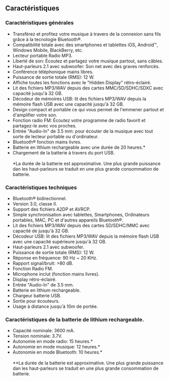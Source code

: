 ## Caractéristiques

### Caractéristiques générales

 
- Transfèrez et profitez votre musique à travers de la connexion sans fils grâce à la tecnologie Bluetooth®.
- Compatibilité totale avec des smartphones et tablettes iOS, Android™, Windows Mobile, BlackBerry, etc.
- Lecteur portable Radio MP3.
- Liberté de son: Écoutez et partagez votre musique partout, sans câbles.
- Haut-parleurs 2.1 avec subwoofer: Son net avec des graves renforcés.
- Conférence téléphonique mains libres.
- Puissance de sortie totale (RMS): 12 W.
- Affiche toutes les fonctions avec le "Hidden Display" rétro-éclairé.
- Lit des fichiers MP3/WAV depuis des cartes MMC/SD/SDHC/SDXC avec capacité jusqu'à 32 GB.
- Décodeur de mémoires USB: lit des fichiers MP3/WAV depuis la mémoire flash USB avec une capacité jusqu'à 32 GB.
- Design compact et portable ce qui vous permet de l'emmener partout et d'amplifier votre son.
- Fonction radio FM: Écoutez votre programme de radio favorit et partagez-le avec vos proches.
- Entrée "Audio-In" de 3.5 mm: pour écouter de la musique avec tout sorte de lecteur portable ou d'ordinateur.
- Bluetooth® fonction mains livres.
- Batterie en lithium rechargeable avec une durée de 20 heures.*
- Chargement de la batterie à travers du port USB.
<br/><br/>
*La durée  de la batterie est approximative. Une plus grande puissance dan les haut-parleurs se traduit en une plus grande consommation de batterie.

### Caractéristiques techniques

- Bluetooth® bidirectionnel.
- Version 3.0, classe II.
- Support des fichiers A2DP et AVRCP.
- Simple synchronisation avec tablettes, Smartphones, Ordinateurs portables, MAC, PC et d'autres appareils Bluetooth®.
- Lit des fichiers MP3/WAV depuis des cartes SD/SDHC/MMC avec capacité de jusqu'à 32 GB.
- Décodeur USB: lit des fichiers MP3/WAV depuis la mémoire flash USB avec une capacité supérieure jusqu'à 32 GB.
- Haut-parleurs 2.1 avec subwoofer.
- Puissance de sortie totale (RMS): 12 W.
- Réponse en fréquence: 90 Hz ~ 20 KHz.
- Rapport signal/bruit: >80 dB.
- Fonction Radio FM.
- Microphone inclut (fonction mains livres).
- Display rétro-éclairé.
- Entrée "Audio-In" de 3.5 mm.
- Batterie en lithium rechargeable.
- Chargeur batterie USB.
- Sortie pour écouteurs.
- Usage à distance jusqu'à 10m de portée.


### Caractéristiques de la batterie de lithium rechargeable.

- Capacité nominale: 3600 mA.
- Tension nominale: 3.7V.
- Autonomie en mode radio: 15 heures.*
- Autonomie en mode musique: 12 heures.*
- Autonomie en mode Bluetooth: 10 heures.*
<br/><br/>
 **La durée  de la batterie est approximative. Une plus grande puissance dan les haut-parleurs se traduit en une plus grande consommation de batterie.
